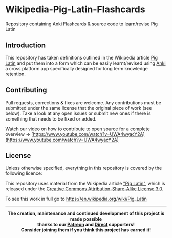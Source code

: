 # Wikipedia-Pig-Latin-Flashcards
Repository containing Anki Flashcards &amp; source code to learn/revise Pig Latin

## Introduction
This repository has taken definitions outlined in the Wikipedia article [Pig Latin](https://en.wikipedia.org/wiki/Pig_Latin) and put them into a form which can be easily learnt/revised using <a href="https://apps.ankiweb.net/">Anki</a> a cross platform app specifically designed for long term knowledge retention.

## Contributing
Pull requests, corrections & fixes are welcome. Any contributions must be submitted under the same license that the original piece of work (see below). Take a look at any open issues or submit new ones if there is something that needs to be fixed or added.

Watch our video on how to contribute to open source for a complete overview -> [https://www.youtube.com/watch?v=UWA4wyacY2A](https://www.youtube.com/watch?v=UWA4wyacY2A)

## License
Unless otherwise specified, everything in this repository is covered by the following licence:

This repository uses material from the Wikipedia article <a href="https://en.wikipedia.org/wiki/Pig_Latin">"Pig Latin"</a>, which is released under the <a href="https://creativecommons.org/licenses/by-sa/3.0/">Creative Commons Attribution-Share-Alike License 3.0</a>.

To see this work in full go to https://en.wikipedia.org/wiki/Pig_Latin

----

<b>
<div align="center">
    The creation, maintenance and continued development of this project is made possible
    <br>
    thanks to our <a href="http://patreon.com/darigovresearch">Patreon</a> and <a href="https://www.darigovresearch.com/donate">Direct</a> supporters!
    <br>
    Consider joining them if you think this project has earned it!
</div>
</b>
